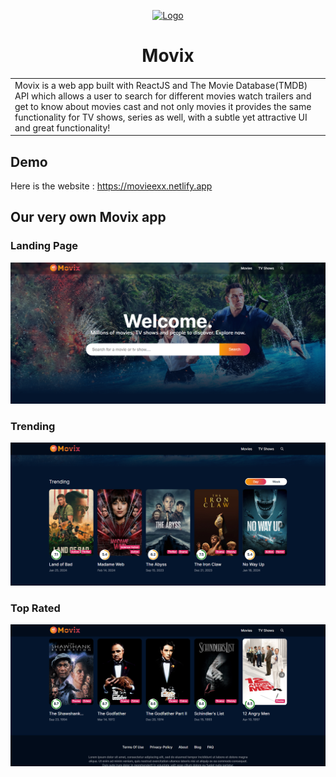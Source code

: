 
<p align="center">
  <a href="https://github.com/sanskar-23/Movix">
    <img src="https://movieexx.netlify.app/assets/movix-logo-HTlvmwAF.svg" alt="Logo" width="80" height="80">
  </a>
  <h1 align="center">Movix</h1>
</p>

<table  align="center">
  <tr>
    <td>
      Movix is a web app built with ReactJS and The Movie Database(TMDB) API which allows a user to search for different movies watch trailers and get to know about movies cast and not only movies it provides the same functionality for TV shows, series as well, with a subtle yet attractive UI and great functionality! 
     </td>
   </tr>
</table>


## Demo
Here is the website :  https://movieexx.netlify.app

## Our very own Movix app
### Landing Page

![](https://github.com/sanskar-23/Movix/blob/main/src/assets/Screenshot%202024-02-19%20172304.png)

### Trending
![](https://github.com/sanskar-23/Movix/blob/main/src/assets/Screenshot%202024-02-19%20173600.png)

### Top Rated

![](https://github.com/sanskar-23/Movix/blob/main/src/assets/Screenshot%202024-02-19%20185157.png)
